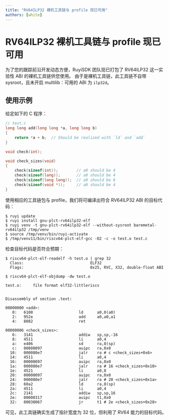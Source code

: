 ```yaml
---
title: "RV64ILP32 裸机工具链与 profile 现已可用"
authors: [white]
---
```


# RV64ILP32 裸机工具链与 profile 现已可用

为了您的跟踪前沿开发动态方便，RuyiSDK 团队现已打包了 RV64ILP32 这一实验性 ABI 的裸机工具链供您使用。
由于是裸机工具链，此工具链不自带 sysroot，且未开启 multilib：可用的 ABI 为 `ilp32d`。

## 使用示例

给定如下的 C 程序：

```c
// test.c
long long add(long long *a, long long b)
{
    return *a + b;  // Should be realized with `ld` and `add`
}

void check(int);

void check_sizes(void)
{
    check(sizeof(int));        // a0 should be 4
    check(sizeof(long));       // a0 should be 4
    check(sizeof(long long));  // a0 should be 8
    check(sizeof(void *));     // a0 should be 4
}
```

使用相应的工具链包与 profile，我们将可编译出符合 RV64ILP32 ABI 的目标代码：

```shell-session
$ ruyi update
$ ruyi install gnu-plct-rv64ilp32-elf
$ ruyi venv -t gnu-plct-rv64ilp32-elf --without-sysroot baremetal-rv64ilp32 /tmp/venv
$ source /tmp/venv/bin/ruyi-activate
$ /tmp/venv11/bin/riscv64-plct-elf-gcc -O2 -c -o test.o test.c
```

检查目标代码是否符合预期：

```shell-session
$ riscv64-plct-elf-readelf -h test.o | grep 32
  Class:                             ELF32
  Flags:                             0x25, RVC, X32, double-float ABI
```

```shell-session
$ riscv64-plct-elf-objdump -dw test.o

test.o:     file format elf32-littleriscv


Disassembly of section .text:

00000000 <add>:
   0:   6108                    ld      a0,0(a0)
   2:   952e                    add     a0,a0,a1
   4:   8082                    ret

00000006 <check_sizes>:
   6:   3141                    addiw   sp,sp,-16
   8:   4511                    li      a0,4
   a:   e406                    sd      ra,8(sp)
   c:   00000097                auipc   ra,0x0
  10:   000080e7                jalr    ra # c <check_sizes+0x6>
  14:   4511                    li      a0,4
  16:   00000097                auipc   ra,0x0
  1a:   000080e7                jalr    ra # 16 <check_sizes+0x10>
  1e:   4521                    li      a0,8
  20:   00000097                auipc   ra,0x0
  24:   000080e7                jalr    ra # 20 <check_sizes+0x1a>
  28:   60a2                    ld      ra,8(sp)
  2a:   4511                    li      a0,4
  2c:   2141                    addiw   sp,sp,16
  2e:   00000317                auipc   t1,0x0
  32:   00030067                jr      t1 # 2e <check_sizes+0x28>
```

可见，此工具链确实生成了指针宽度为 32 位，但利用了 RV64 能力的目标代码。
